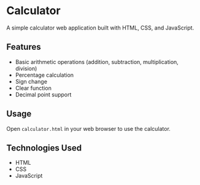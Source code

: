 # Calculator

A simple calculator web application built with HTML, CSS, and JavaScript.

## Features

- Basic arithmetic operations (addition, subtraction, multiplication, division)
- Percentage calculation
- Sign change
- Clear function
- Decimal point support

## Usage

Open `calculator.html` in your web browser to use the calculator.

## Technologies Used

- HTML
- CSS
- JavaScript 